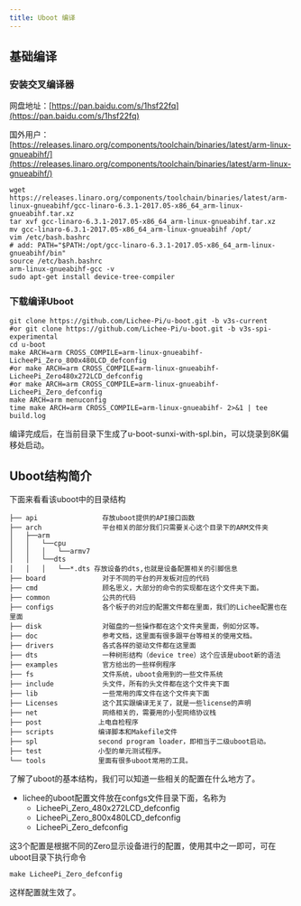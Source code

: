 ```yaml
---
title: Uboot 编译
---
```


## 基础编译


### 安装交叉编译器


网盘地址：[https://pan.baidu.com/s/1hsf22fq](https://pan.baidu.com/s/1hsf22fq)

国外用户：[https://releases.linaro.org/components/toolchain/binaries/latest/arm-linux-gnueabihf/](https://releases.linaro.org/components/toolchain/binaries/latest/arm-linux-gnueabihf/)

```
wget https://releases.linaro.org/components/toolchain/binaries/latest/arm-linux-gnueabihf/gcc-linaro-6.3.1-2017.05-x86_64_arm-linux-gnueabihf.tar.xz
tar xvf gcc-linaro-6.3.1-2017.05-x86_64_arm-linux-gnueabihf.tar.xz
mv gcc-linaro-6.3.1-2017.05-x86_64_arm-linux-gnueabihf /opt/
vim /etc/bash.bashrc
# add: PATH="$PATH:/opt/gcc-linaro-6.3.1-2017.05-x86_64_arm-linux-gnueabihf/bin"
source /etc/bash.bashrc
arm-linux-gnueabihf-gcc -v
sudo apt-get install device-tree-compiler
```

### 下载编译Uboot

```
git clone https://github.com/Lichee-Pi/u-boot.git -b v3s-current
#or git clone https://github.com/Lichee-Pi/u-boot.git -b v3s-spi-experimental
cd u-boot
make ARCH=arm CROSS_COMPILE=arm-linux-gnueabihf- LicheePi_Zero_800x480LCD_defconfig
#or make ARCH=arm CROSS_COMPILE=arm-linux-gnueabihf- LicheePi_Zero480x272LCD_defconfig
#or make ARCH=arm CROSS_COMPILE=arm-linux-gnueabihf- LicheePi_Zero_defconfig
make ARCH=arm menuconfig
time make ARCH=arm CROSS_COMPILE=arm-linux-gnueabihf- 2>&1 | tee build.log
```
编译完成后，在当前目录下生成了u-boot-sunxi-with-spl.bin，可以烧录到8K偏移处启动。

## Uboot结构简介


下面来看看该uboot中的目录结构

    ├── api                存放uboot提供的API接口函数
    ├── arch               平台相关的部分我们只需要关心这个目录下的ARM文件夹
    │   ├──arm
    │   │   └──cpu
    │   │   │   └──armv7
    │   │   └──dts   
    │   │   │   └──*.dts 存放设备的dts,也就是设备配置相关的引脚信息
    ├── board              对于不同的平台的开发板对应的代码
    ├── cmd                顾名思义，大部分的命令的实现都在这个文件夹下面。
    ├── common             公共的代码
    ├── configs            各个板子的对应的配置文件都在里面，我们的Lichee配置也在里面
    ├── disk               对磁盘的一些操作都在这个文件夹里面，例如分区等。
    ├── doc                参考文档，这里面有很多跟平台等相关的使用文档。
    ├── drivers            各式各样的驱动文件都在这里面
    ├── dts                一种树形结构（device tree）这个应该是uboot新的语法
    ├── examples           官方给出的一些样例程序
    ├── fs                 文件系统，uboot会用到的一些文件系统
    ├── include            头文件，所有的头文件都在这个文件夹下面
    ├── lib                一些常用的库文件在这个文件夹下面  
    ├── Licenses           这个其实跟编译无关了，就是一些license的声明
    ├── net                网络相关的，需要用的小型网络协议栈
    ├── post              上电自检程序
    ├── scripts           编译脚本和Makefile文件
    ├── spl               second program loader，即相当于二级uboot启动。
    ├── test              小型的单元测试程序。
    └── tools             里面有很多uboot常用的工具。

了解了uboot的基本结构，我们可以知道一些相关的配置在什么地方了。

- lichee的uboot配置文件放在confgs文件目录下面，名称为
    - LicheePi_Zero_480x272LCD_defconfig 
    - LicheePi_Zero_800x480LCD_defconfig 
    - LicheePi_Zero_defconfig

这3个配置是根据不同的Zero显示设备进行的配置，使用其中之一即可，可在uboot目录下执行命令

    make LicheePi_Zero_defconfig

这样配置就生效了。
